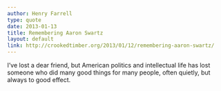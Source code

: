```yaml
---
author: Henry Farrell
type: quote
date: 2013-01-13
title: Remembering Aaron Swartz
layout: default
link: http://crookedtimber.org/2013/01/12/remembering-aaron-swartz/
---
```

I’ve lost a dear friend, but American politics and intellectual life has lost someone who did many good things for many people, often quietly, but always to good effect.
